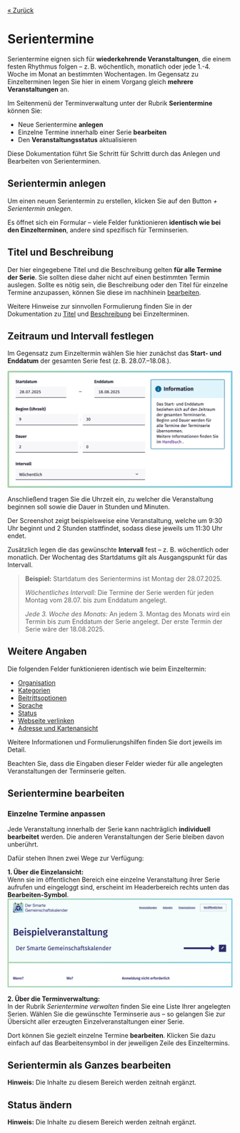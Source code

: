 [« Zurück](/get-started)

# Serientermine

Serientermine eignen sich für **wiederkehrende Veranstaltungen**, die einem festen Rhythmus folgen – z. B. wöchentlich, monatlich oder jede 1.-4. Woche im Monat an bestimmten Wochentagen. Im Gegensatz zu Einzelterminen legen Sie hier in einem Vorgang gleich **mehrere Veranstaltungen** an.

Im Seitenmenü der Terminverwaltung unter der Rubrik **Serientermine** können Sie:
* Neue Serientermine **anlegen**
* Einzelne Termine innerhalb einer Serie **bearbeiten**
* Den **Veranstaltungsstatus** aktualisieren

Diese Dokumentation führt Sie Schritt für Schritt durch das Anlegen und Bearbeiten von Serienterminen.


## Serientermin anlegen

Um einen neuen Serientermin zu erstellen, klicken Sie auf den Button *+ Serientermin anlegen*.

Es öffnet sich ein Formular – viele Felder funktionieren **identisch wie bei den Einzelterminen**, andere sind spezifisch für Terminserien.


## Titel und Beschreibung

Der hier eingegebene Titel und die Beschreibung gelten **für alle Termine der Serie**. Sie sollten diese daher nicht auf einen bestimmten Termin auslegen. Sollte es nötig sein, die Beschreibung oder den Titel für einzelne Termine anzupassen, können Sie diese im nachhinein [bearbeiten](/Terminverwaltung/Serientermine/#einzelne-termine-anpassen).

Weitere Hinweise zur sinnvollen Formulierung finden Sie in der Dokumentation zu [Titel](/Terminverwaltung/Einzeltermine/#titel) und [Beschreibung](/Terminverwaltung/Einzeltermine/#beschreibung) bei Einzelterminen.

## Zeitraum und Intervall festlegen

Im Gegensatz zum Einzeltermin wählen Sie hier zunächst das **Start- und Enddatum** der gesamten Serie fest (z. B. 28.07.–18.08.).

![Bildschirmaufnahme Zeitpunkt und Intervall eines Serientermins im Formular festlegen](./Bilder/Serientermin%20Intervall.png)

Anschließend tragen Sie die Uhrzeit ein, zu welcher die Veranstaltung beginnen soll sowie die Dauer in Stunden und Minuten.

Der Screenshot zeigt beispielsweise eine Veranstaltung, welche um 9:30 Uhr beginnt und 2 Stunden stattfindet, sodass diese jeweils um 11:30 Uhr endet.

Zusätzlich legen die das gewünschte **Intervall** fest – z. B. wöchentlich oder monatlich. Der Wochentag des Startdatums gilt als Ausgangspunkt für das Intervall. 

> **Beispiel:** Startdatum des Serientermins ist Montag der 28.07.2025.
>
> *Wöchentliches Intervall:* Die Termine der Serie werden für jeden Montag vom 28.07. bis zum Enddatum angelegt.
>
>*Jede 3. Woche des Monats:* An jedem 3. Montag des Monats wird ein Termin bis zum Enddatum der Serie angelegt. Der erste Termin der Serie wäre  der 18.08.2025. 


## Weitere Angaben

Die folgenden Felder funktionieren identisch wie beim Einzeltermin:

- [Organisation](/Terminverwaltung/Einzeltermine/#organisation)
- [Kategorien](/Terminverwaltung/Einzeltermine/#kategorien)
- [Beitrittsoptionen](/Terminverwaltung/Einzeltermine/#beitrittsoptionen)
- [Sprache](/Terminverwaltung/Einzeltermine/#sprache)
- [Status](/Terminverwaltung/Einzeltermine/#status)
- [Webseite verlinken](/Terminverwaltung/Einzeltermine/#webseite-verlinken)
- [Adresse und Kartenansicht](/Terminverwaltung/Einzeltermine/#adresse-und-kartenansicht)

Weitere Informationen und Formulierungshilfen finden Sie dort jeweils im Detail.

Beachten Sie, dass die Eingaben dieser Felder wieder für alle angelegten Veranstaltungen der Terminserie gelten.

## Serientermine bearbeiten

### Einzelne Termine anpassen

Jede Veranstaltung innerhalb der Serie kann nachträglich **individuell bearbeitet** werden. Die anderen Veranstaltungen der Serie bleiben davon unberührt.

Dafür stehen Ihnen zwei Wege zur Verfügung:

**1. Über die Einzelansicht:**  
Wenn sie im öffentlichen Bereich eine einzelne Veranstaltung ihrer Serie aufrufen und eingeloggt sind, erscheint im Headerbereich rechts unten das **Bearbeiten-Symbol**.  
![Bildschirmaufnahme des Headers eines Einzeltermins im eingeloggten Zustand mit Option zum Bearbeiten ](./Bilder/bearbeiten%20Einzelansicht.png)

**2. Über die Terminverwaltung:**  
In der Rubrik *Serientermine verwalten* finden Sie eine Liste Ihrer angelegten Serien. Wählen Sie die gewünschte Terminserie aus – so gelangen Sie zur Übersicht aller erzeugten Einzelveranstaltungen einer Serie.  

Dort können Sie gezielt einzelne Termine **bearbeiten**. Klicken Sie dazu einfach auf das Bearbeitensymbol in der jeweiligen Zeile des Einzeltermins.


## Serientermin als Ganzes bearbeiten  

**Hinweis:** Die Inhalte zu diesem Bereich werden zeitnah ergänzt.


## Status ändern  
**Hinweis:** Die Inhalte zu diesem Bereich werden zeitnah ergänzt.

